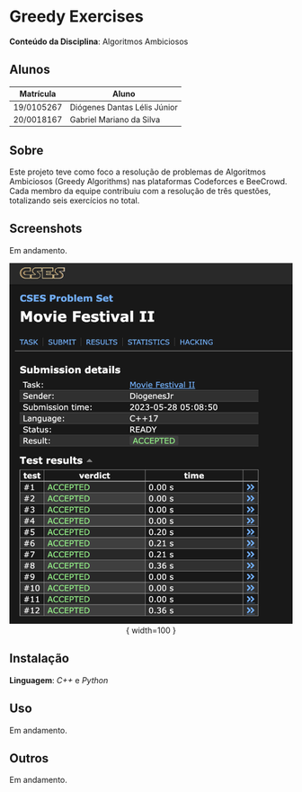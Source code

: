 # Greedy Exercises

**Conteúdo da Disciplina**: Algoritmos Ambiciosos<br>

## Alunos

|Matrícula | Aluno |
| -- | -- |
| 19/0105267  |  Diógenes Dantas Lélis Júnior |
| 20/0018167  |  Gabriel Mariano da Silva |

## Sobre
Este projeto teve como foco a resolução de problemas de Algoritmos Ambiciosos (Greedy Algorithms) nas plataformas Codeforces e BeeCrowd. Cada membro da equipe contribuiu com a resolução de três questões, totalizando seis exercícios no total.

## Screenshots

Em andamento.
<center>

![Movie_Interval](./Images/movie_interval.png){ width=100 }

</center>


## Instalação

**Linguagem**: *C++* e *Python*<br>

## Uso

Em andamento.

## Outros

Em andamento.
